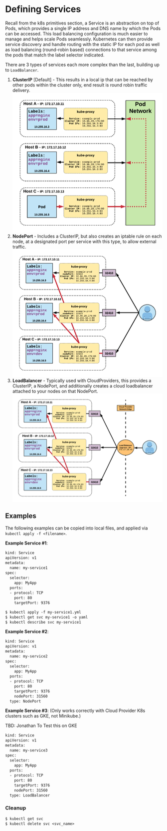 # Defining Services

Recall from the k8s primitives section, a Service is an abstraction on top of Pods, which provides a single IP address and DNS name by which the Pods can be accessed. This load balancing configuration is much easier to manage and helps scale Pods seamlessly.
Kubernetes can then provide service discovery and handle routing with the static IP for each pod as well as load balancing (round-robin based) connections to that service among the pods that match the label selector indicated.

There are 3 types of services each more complex than the last, building up to `LoadBalancer`.

1. __ClusterIP__ [Default] - This results in a local ip that can be reached by other pods within the cluster only, end result is round robin traffic delivery.
![ClusterIP](img/service_-_clusterip.png)
2. __NodePort__ - Includes a ClusterIP, but also creates an iptable rule on each node, at a designated port per service with this type, to allow external traffic.
![NodePort](img/service_-_nodeport.png)
3. __LoadBalancer__ - Typically used with CloudProviders, this provides a ClusterIP, a NodePort, and additionally creates a cloud loadbalancer attached to your nodes on that NodePort.
![LoadBalancer](img/service_-_loadbalancer.png)

## Examples

The following examples can be copied into local files, and applied via `kubectl apply -f <filename>`.

__Example Service #1__:

```
kind: Service
apiVersion: v1
metadata:
  name: my-service1
spec:
  selector:
    app: MyApp
  ports:
  - protocol: TCP
    port: 80
    targetPort: 9376
```

```
$ kubectl apply -f my-service1.yml
$ kubectl get svc my-service1 -o yaml
$ kubectl describe svc my-service1
```

__Example Service #2__:

```
kind: Service
apiVersion: v1
metadata:
  name: my-service2
spec:
  selector:
    app: MyApp
  ports:
  - protocol: TCP
    port: 80
    targetPort: 9376
    nodePort: 31560
  type: NodePort
```

__Example Service #3__: (Only works correctly with Cloud Provider K8s clusters such as GKE, not Minikube.)

TBD: Jonathan To Test this on GKE
```
kind: Service
apiVersion: v1
metadata:
  name: my-service3
spec:
  selector:
    app: MyApp
  ports:
  - protocol: TCP
    port: 80
    targetPort: 9376
    nodePort: 31560
  type: LoadBalancer
```

### Cleanup

```
$ kubectl get svc
$ kubectl delete svc <svc_name>
```

